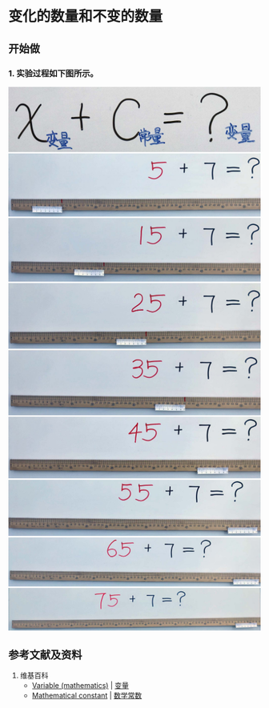 # 变化的数量和不变的数量

## 开始做

### 1. 实验过程如下图所示。

![](/images/数轴(一维坐标系)/加减乘除的运算规律/变化的数量和不变的数量/1a0.jpg)
![](/images/数轴(一维坐标系)/加减乘除的运算规律/变化的数量和不变的数量/1a1.jpg)
![](/images/数轴(一维坐标系)/加减乘除的运算规律/变化的数量和不变的数量/1a2.jpg)
![](/images/数轴(一维坐标系)/加减乘除的运算规律/变化的数量和不变的数量/1a3.jpg)
![](/images/数轴(一维坐标系)/加减乘除的运算规律/变化的数量和不变的数量/1a4.jpg)
![](/images/数轴(一维坐标系)/加减乘除的运算规律/变化的数量和不变的数量/1a5.jpg)
![](/images/数轴(一维坐标系)/加减乘除的运算规律/变化的数量和不变的数量/1a6.jpg)
![](/images/数轴(一维坐标系)/加减乘除的运算规律/变化的数量和不变的数量/1a7.jpg)
![](/images/数轴(一维坐标系)/加减乘除的运算规律/变化的数量和不变的数量/1a8.jpg)

## 参考文献及资料

1. 维基百科
	- [Variable (mathematics)](https://en.wikipedia.org/wiki/Variable_(mathematics)) | [变量](https://zh.wikipedia.org/wiki/变量) 
	- [Mathematical constant](https://en.wikipedia.org/wiki/Mathematical_constant) | [数学常数](https://zh.wikipedia.org/wiki/数学常数) 
